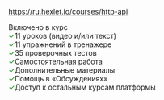 
https://ru.hexlet.io/courses/http-api  
  
Включено в курс  
<span style="color: green;">&#10003;</span>11 уроков (видео и/или текст)  
<span style="color: green;">&#10003;</span>11 упражнений в тренажере  
<span style="color: green;">&#10003;</span>35 проверочных тестов  
<span style="color: green;">&#10003;</span>Самостоятельная работа  
<span style="color: green;">&#10003;</span>Дополнительные материалы  
<span style="color: green;">&#10003;</span>Помощь в «Обсуждениях»  
<span style="color: green;">&#10003;</span>Доступ к остальным курсам платформы  
